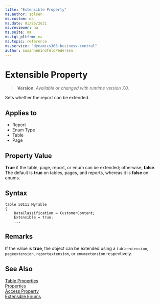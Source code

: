 ```yaml
---
title: "Extensible Property"
ms.author: solsen
ms.custom: na
ms.date: 01/26/2021
ms.reviewer: na
ms.suite: na
ms.tgt_pltfrm: na
ms.topic: reference
ms.service: "dynamics365-business-central"
author: SusanneWindfeldPedersen
---
```

[//]: # (START>DO_NOT_EDIT)
[//]: # (IMPORTANT:Do not edit any of the content between here and the END>DO_NOT_EDIT.)
[//]: # (Any modifications should be made in the .xml files in the ModernDev repo.)
# Extensible Property
> **Version**: _Available or changed with runtime version 7.0._

Sets whether the report can be extended.

## Applies to
-   Report
-   Enum Type
-   Table
-   Page

[//]: # (IMPORTANT: END>DO_NOT_EDIT)

## Property Value  

**True** if the table, page, report, or enum can be extended; otherwise, **false**. The default is **true** on tables, pages, and reports, whereas it is **false** on enums.  

## Syntax

```AL
table 50111 MyTable
{
    DataClassification = CustomerContent;
    Extensible = true;
    ...

```

## Remarks

If the value is **true**, the object can be extended using a `tableextension`, `pageextension`, `reportextension`, or `enumextension` respectively.

## See Also

[Table Properties](devenv-table-properties.md)  
[Properties](devenv-properties.md)  
[Access Property](devenv-access-property.md)  
[Extensible Enums](../devenv-extensible-enums.md)
